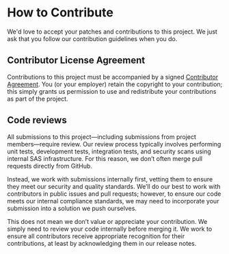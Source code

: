 # How to Contribute
We'd love to accept your patches and contributions to this project.
We just ask that you follow our contribution guidelines when you do.

## Contributor License Agreement
Contributions to this project must be accompanied by a signed [Contributor Agreement](ContributorAgreement.txt).
You (or your employer) retain the copyright to your contribution; this simply grants us permission to use and redistribute your contributions as part of the project.

## Code reviews
All submissions to this project—including submissions from project members—require review.
Our review process typically involves performing unit tests, development tests, integration tests, and security scans using internal SAS infrastructure.
For this reason, we don’t often merge pull requests directly from GitHub.

Instead, we work with submissions internally first, vetting them to ensure they meet our security and quality standards.
We’ll do our best to work with contributors in public issues and pull requests; however, to ensure our code meets our internal compliance standards, we may need to incorporate your submission into a solution we push ourselves.

This does not mean we don’t value or appreciate your contribution.
We simply need to review your code internally before merging it.
We work to ensure all contributors receive appropriate recognition for their contributions, at least by acknowledging them in our release notes.
